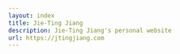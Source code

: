 ```yaml
---
layout: index
title: Jie-Ting Jiang
description: Jie-Ting Jiang's personal website
url: https://jtingjiang.com
---
```

